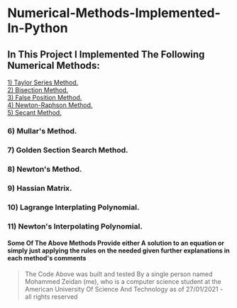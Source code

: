 # Numerical-Methods-Implemented-In-Python
## In This Project I Implemented The Following Numerical Methods:
<a href="https://github.com/Mezo0099/Numerical-Methods/blob/main/1-Taylor-Series.py" >1) Taylor Series Method. </a></br>
<a href="https://github.com/Mezo0099/Numerical-Methods/blob/main/2-Bisection-Method.py"> 2) Bisection Method. </a></br>
<a href="https://github.com/Mezo0099/Numerical-Methods/blob/main/3-False-Position-Method.py"> 3) False Position Method. </a></br>
<a href="https://github.com/Mezo0099/Numerical-Methods/blob/main/4-Newton-Raphson-Method.py"> 4) Newton-Raphson Method. </a></br>
<a href="https://github.com/Mezo0099/Numerical-Methods/blob/main/5-Secant-Method.py"> 5) Secant Method. </a></br>
### 6) Mullar's Method.
### 7) Golden Section Search Method.
### 8) Newton's Method.
### 9) Hassian Matrix.
### 10) Lagrange Interplating Polynomial.
### 11) Newton's Interpolating Polynomial.

#### Some Of The Above Methods Provide either A solution to an equation or simply just applying the rules on the needed given further explanations in each method's comments 
<blockquote>
  <p>The Code Above was built and tested By a single person named Mohammed Zeidan (me), who is a computer science student at the American University Of Science And Technology as of 27/01/2021 - all rights reserved</p>
</blockquote>

